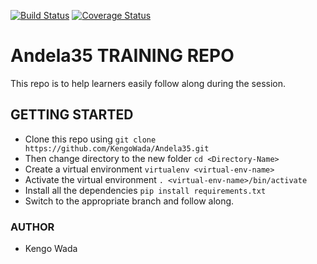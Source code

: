 [![Build Status](https://travis-ci.org/KengoWada/Andela35.svg?branch=develop)](https://travis-ci.org/KengoWada/Andela35) [![Coverage Status](https://coveralls.io/repos/github/KengoWada/Andela35/badge.svg?branch=develop)](https://coveralls.io/github/KengoWada/Andela35?branch=develop)

# Andela35 TRAINING REPO
This repo is to help learners easily follow along during the session.

## GETTING STARTED
* Clone this repo using ```git clone https://github.com/KengoWada/Andela35.git```
* Then change directory to the new folder ```cd <Directory-Name> ```
* Create a virtual environment ```virtualenv <virtual-env-name>```
* Activate the virtual environment ```. <virtual-env-name>/bin/activate```
* Install all the dependencies ```pip install requirements.txt```
* Switch to the appropriate branch and follow along.

### AUTHOR 
* Kengo Wada

